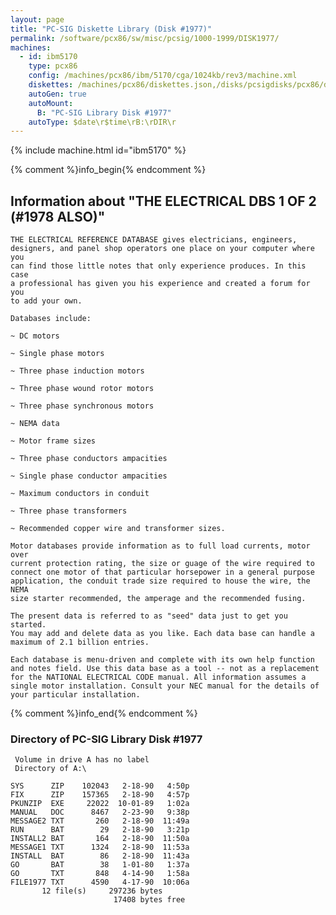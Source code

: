 ```yaml
---
layout: page
title: "PC-SIG Diskette Library (Disk #1977)"
permalink: /software/pcx86/sw/misc/pcsig/1000-1999/DISK1977/
machines:
  - id: ibm5170
    type: pcx86
    config: /machines/pcx86/ibm/5170/cga/1024kb/rev3/machine.xml
    diskettes: /machines/pcx86/diskettes.json,/disks/pcsigdisks/pcx86/diskettes.json
    autoGen: true
    autoMount:
      B: "PC-SIG Library Disk #1977"
    autoType: $date\r$time\rB:\rDIR\r
---
```


{% include machine.html id="ibm5170" %}

{% comment %}info_begin{% endcomment %}

## Information about "THE ELECTRICAL DBS 1 OF 2 (#1978 ALSO)"

    THE ELECTRICAL REFERENCE DATABASE gives electricians, engineers,
    designers, and panel shop operators one place on your computer where you
    can find those little notes that only experience produces. In this case
    a professional has given you his experience and created a forum for you
    to add your own.
    
    Databases include:
    
    ~ DC motors
    
    ~ Single phase motors
    
    ~ Three phase induction motors
    
    ~ Three phase wound rotor motors
    
    ~ Three phase synchronous motors
    
    ~ NEMA data
    
    ~ Motor frame sizes
    
    ~ Three phase conductors ampacities
    
    ~ Single phase conductor ampacities
    
    ~ Maximum conductors in conduit
    
    ~ Three phase transformers
    
    ~ Recommended copper wire and transformer sizes.
    
    Motor databases provide information as to full load currents, motor over
    current protection rating, the size or guage of the wire required to
    connect one motor of that particular horsepower in a general purpose
    application, the conduit trade size required to house the wire, the NEMA
    size starter recommended, the amperage and the recommended fusing.
    
    The present data is referred to as "seed" data just to get you started.
    You may add and delete data as you like. Each data base can handle a
    maximum of 2.1 billion entries.
    
    Each database is menu-driven and complete with its own help function
    and notes field. Use this data base as a tool -- not as a replacement
    for the NATIONAL ELECTRICAL CODE manual. All information assumes a
    single motor installation. Consult your NEC manual for the details of
    your particular installation.
{% comment %}info_end{% endcomment %}


### Directory of PC-SIG Library Disk #1977

     Volume in drive A has no label
     Directory of A:\

    SYS      ZIP    102043   2-18-90   4:50p
    FIX      ZIP    157365   2-18-90   4:57p
    PKUNZIP  EXE     22022  10-01-89   1:02a
    MANUAL   DOC      8467   2-23-90   9:38p
    MESSAGE2 TXT       260   2-18-90  11:49a
    RUN      BAT        29   2-18-90   3:21p
    INSTALL2 BAT       164   2-18-90  11:50a
    MESSAGE1 TXT      1324   2-18-90  11:53a
    INSTALL  BAT        86   2-18-90  11:43a
    GO       BAT        38   1-01-80   1:37a
    GO       TXT       848   4-14-90   1:58a
    FILE1977 TXT      4590   4-17-90  10:06a
           12 file(s)     297236 bytes
                           17408 bytes free
